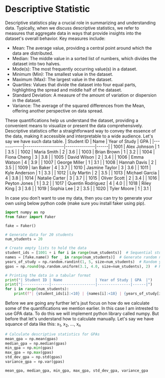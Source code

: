# Descriptive Statistic
Descriptive statistics play a crucial role in summarizing and understanding data. Typically, when we discuss descriptive statistics, we refer to measures that aggregate data in ways that provide insights into the dataset's overall behavior. Key measures include:

* Mean: The average value, providing a central point around which the data are distributed.
* Median: The middle value in a sorted list of numbers, which divides the dataset into two halves.
* Mode(s): The most frequently occurring value(s) in a dataset.
* Minimum (Min): The smallest value in the dataset.
* Maximum (Max): The largest value in the dataset.
* Quartiles: Values that divide the dataset into four equal parts, highlighting the spread and middle half of the dataset.
* Standard Deviation: A measure of the amount of variation or dispersion in the dataset.
* Variance: The average of the squared differences from the Mean, offering another perspective on data spread.

These quantifications help us understand the dataset, providing a convenient means to visualize or present the data comprehensively. Descriptive statistics offer a straightforward way to convey the essence of the data, making it accessible and interpretable to a wide audience.
Let's say we have such data table.
| Student ID | Name               | Year of Study | GPA  |
|------------|--------------------|---------------|------|
| 1001       | Alex Johnson       | 1             | 3.5  |
| 1002       | Maria Smith        | 2             | 3.6  |
| 1003       | Brian Brown        | 1             | 3.2  |
| 1004       | Fiona Cheng        | 3             | 3.8  |
| 1005       | David Wilson       | 2             | 3.4  |
| 1006       | Emma Watson        | 4             | 3.9  |
| 1007       | George Miller      | 1             | 3.1  |
| 1008       | Hannah Davis       | 2             | 3.5  |
| 1009       | Ian Baker          | 4             | 3.7  |
| 1010       | Jasmine Taylor     | 3             | 3.6  |
| 1011       | Kyle Anderson      | 1             | 3.3  |
| 1012       | Lily Martin        | 2             | 3.5  |
| 1013       | Michael Garcia     | 4             | 3.8  |
| 1014       | Natalie Carter     | 3             | 3.7  |
| 1015       | Oliver Scott       | 2             | 3.4  |
| 1016       | Peyton Jones       | 1             | 3.2  |
| 1017       | Quentin Rodriguez  | 4             | 4.0  |
| 1018       | Riley King         | 3             | 3.6  |
| 1019       | Sophia Lee         | 2             | 3.5  |
| 1020       | Tyler Moore        | 1             | 3.1  |

In case you don't want to use my data, then you can try to generate your own using below python code (make sure you install faker using pip).
```python
import numpy as np
from faker import Faker

fake = Faker()

# Generate data for 20 students
num_students = 20

# Create empty lists to hold the data
student_ids = [1001 + i for i in range(num_students)]  # Sequential student IDs starting from 1001
names = [fake.name() for _ in range(num_students)]  # Generate random names
years_of_study = np.random.randint(1, 5, size=num_students)  # Random years of study between 1 and 4
gpas = np.round(np.random.uniform(3.1, 4.0, size=num_students), 2)  # Random GPAs between 3.1 and 4.0

# Printing the data in a tabular format
print("| Student ID | Name               | Year of Study | GPA  |")
print("|------------|--------------------|---------------|------|")
for i in range(num_students):
    print(f"| {student_ids[i]:<10} | {names[i]:<18} | {years_of_study[i]:<13} | {gpas[i]:<4} |")
```

Before we are going any further let's jsut focus on how do we calculate some of the quantifications we mention earlier. In this case I am intrested to use GPA data. To do this we will implement python library called numpy. But before that let's understand how to calculate manually.
Let's say we have squance of data like this:
x<sub>1</sub>, x<sub>2</sub>, …, x<sub>n</sub>


```python
# Calculate descriptive statistics for GPAs
mean_gpa = np.mean(gpas)
median_gpa = np.median(gpas)
min_gpa = np.min(gpas)
max_gpa = np.max(gpas)
std_dev_gpa = np.std(gpas)
variance_gpa = np.var(gpas)

mean_gpa, median_gpa, min_gpa, max_gpa, std_dev_gpa, variance_gpa
```